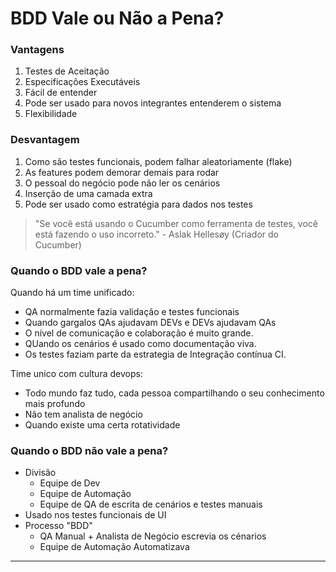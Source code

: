 # BDD Vale ou Não a Pena?

### Vantagens
1. Testes de Aceitação
2. Especificações Executáveis
3. Fácil de entender
4. Pode ser usado para novos integrantes entenderem o sistema
5. Flexibilidade

### Desvantagem
1. Como são testes funcionais, podem falhar aleatoriamente (flake)
2. As features podem demorar demais para rodar
3. O pessoal do negócio pode não ler os cenários
4. Inserção de uma camada extra
5. Pode ser usado como estratégia para dados nos testes

> "Se você está usando o Cucumber como ferramenta de testes, você está fazendo o uso incorreto." - Aslak Hellesøy (Criador do Cucumber)


### Quando o BDD vale a pena?
Quando há um time unificado:
* QA normalmente fazia validação e testes funcionais
* Quando gargalos QAs ajudavam DEVs e DEVs ajudavam QAs
* O nível de comunicação e colaboração é muito grande. 
* QUando os cenários é usado como documentação viva. 
* Os testes faziam parte da estrategia de Integração contínua CI.

Time unico com cultura devops:
* Todo mundo faz tudo, cada pessoa compartilhando o seu conhecimento mais profundo
* Não tem analista de negócio
* Quando existe uma certa rotatividade


### Quando o BDD não vale a pena?
* Divisão
    * Equipe de Dev
    * Equipe de Automação
    * Equipe de QA de escrita de cenários e testes manuais
* Usado nos testes funcionais de UI
* Processo "BDD"
    * QA Manual + Analista de Negócio escrevia os cénarios
    * Equipe de Automação Automatizava


_______________